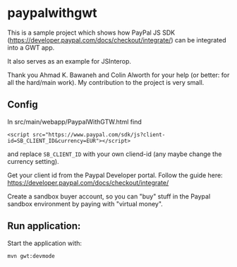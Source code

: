 # paypalwithgwt

This is a sample project which shows how PayPal JS SDK (https://developer.paypal.com/docs/checkout/integrate/) can be integrated into a GWT app.

It also serves as an example for JSInterop.

Thank you Ahmad K. Bawaneh and Colin Alworth for your help (or better: for all the hard/main work). My contribution to the project is very small.

## Config

In src/main/webapp/PaypalWithGTW.html find
	
	<script src="https://www.paypal.com/sdk/js?client-id=SB_CLIENT_ID&currency=EUR"></script>

and replace `SB_CLIENT_ID` with your own cliend-id (any maybe change the currency setting).

Get your client id from the Paypal Developer portal. Follow the guide here: https://developer.paypal.com/docs/checkout/integrate/

Create a sandbox buyer account, so you can "buy" stuff in the Paypal sandbox environment by paying with "virtual money".

## Run application:

Start the application with:
    
    mvn gwt:devmode
    
